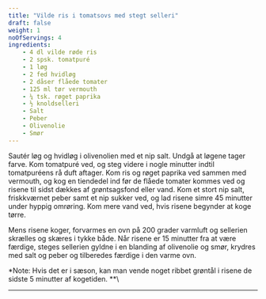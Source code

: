 ```yaml
---
title: "Vilde ris i tomatsovs med stegt selleri"
draft: false
weight: 1
noOfServings: 4
ingredients:
	- 4 dl vilde røde ris
	- 2 spsk. tomatpuré
	- 1 løg
	- 2 fed hvidløg
	- 2 dåser flåede tomater
	- 125 ml tør vermouth
	- ¼ tsk. røget paprika
	- ½ knoldselleri
	- Salt
	- Peber
	- Olivenolie
	- Smør
---
```


Sautér løg og hvidløg i olivenolien med et nip salt. Undgå at løgene
tager farve. Kom tomatpuré ved, og steg videre i nogle minutter indtil
tomatpuréens rå duft aftager. Kom ris og røget paprika ved sammen med
vermouth, og kog en tiendedel ind før de flåede tomater kommes ved og
risene til sidst dækkes af grøntsagsfond eller vand. Kom et stort nip
salt, friskkværnet peber samt et nip sukker ved, og lad risene simre 45
minutter under hyppig omrøring. Kom mere vand ved, hvis risene begynder
at koge tørre.

Mens risene koger, forvarmes en ovn på 200 grader varmluft og sellerien
skrælles og skæres i tykke både. Når risene er 15 minutter fra at være
færdige, steges sellerien gyldne i en blanding af olivenolie og smør,
krydres med salt og peber og tilberedes færdige i den varme ovn.

*Note: Hvis det er i sæson, kan man vende noget ribbet grøntål i risene
de sidste 5 minutter af kogetiden. **\
***

